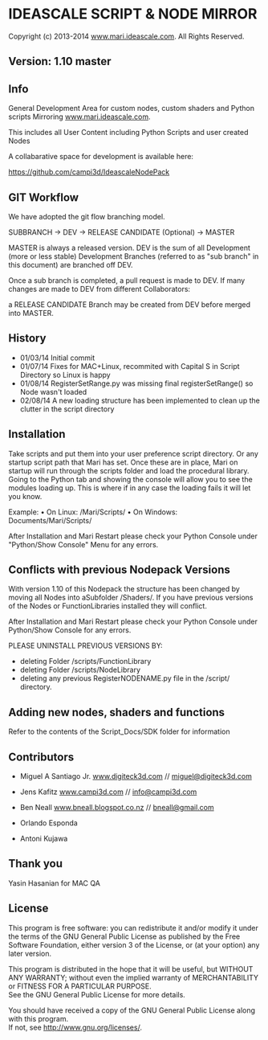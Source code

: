 IDEASCALE SCRIPT & NODE MIRROR
=====================================================================================
Copyright (c) 2013-2014 www.mari.ideascale.com. All Rights Reserved.

Version: 1.10 master
-----------------


     
Info
-----------------
General Development Area for custom nodes, custom shaders and Python scripts
Mirroring www.mari.ideascale.com.

This includes all User Content including Python Scripts and user created Nodes

A collabarative space for development is available here:

https://github.com/campi3d/IdeascaleNodePack


GIT Workflow
-----------------
We have adopted the git flow branching model. 

SUBBRANCH -> DEV -> RELEASE CANDIDATE (Optional) -> MASTER

MASTER is always a released version. 
DEV is the sum of all Development (more or less stable)
Development Branches (referred to as "sub branch" in this document)  are branched off DEV. 

Once a sub branch is completed, a pull request is made to DEV. 
If many changes are made to DEV from different Collaborators:

a RELEASE CANDIDATE Branch may be created from DEV before merged into MASTER.



History
-----------------

 - 01/03/14 Initial commit 
 - 01/07/14 Fixes for MAC+Linux, recommited with Capital S in Script Directory so Linux is happy
 - 01/08/14 RegisterSetRange.py was missing final registerSetRange() so Node wasn't loaded
 - 02/08/14 A new loading structure has been implemented to clean up the clutter in the script directory



Installation
-----------------

Take scripts and put them into your user preference script directory. Or any startup
script path that Mari has set. Once these are in place, Mari on startup will run through
the scripts folder and load the procedural library. Going to the Python tab and showing
the console will allow you to see the modules loading up. This is where if in any case
the loading fails it will let you know. 

Example:
  • On Linux: /Mari/Scripts/
  • On Windows: Documents/Mari/Scripts/ 

  After Installation and Mari Restart please check your Python Console under "Python/Show Console" Menu
  for any errors.



Conflicts with previous Nodepack Versions
-----------------

 With version 1.10 of this Nodepack the structure has been changed by moving
all Nodes into aSubfolder /Shaders/. 
If you have previous versions of the Nodes or FunctionLibraries
installed they will conflict.

 After Installation and Mari Restart please check your Python Console under Python/Show Console
 for any errors.

PLEASE UNINSTALL PREVIOUS VERSIONS BY:

- deleting Folder /scripts/FunctionLibrary
- deleting Folder /scripts/NodeLibrary
- deleting any previous RegisterNODENAME.py file in the /script/ directory.


Adding new nodes, shaders and functions
-----------------
Refer to the contents of the Script_Docs/SDK folder for information



Contributors
-----------------

- Miguel A Santiago Jr. www.digiteck3d.com // miguel@digiteck3d.com

- Jens Kafitz www.campi3d.com // info@campi3d.com

- Ben Neall www.bneall.blogspot.co.nz //  bneall@gmail.com

- Orlando Esponda

- Antoni Kujawa


Thank you
-----------------

Yasin Hasanian for MAC QA


License
-----------------

This program is free software: you can redistribute it and/or modify it under the terms 
of the GNU General Public License as published by the Free Software Foundation, either 
version 3 of the License, or (at your option) any later version.                    
                                      
This program is distributed in the hope that it will be useful, but WITHOUT ANY WARRANTY; 
without even the implied warranty of MERCHANTABILITY or FITNESS FOR A PARTICULAR PURPOSE.  
See the GNU General Public License for more details.                
                                      
You should have received a copy of the GNU General Public License along with this program.  
If not, see <http://www.gnu.org/licenses/>.
 
        